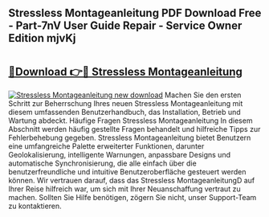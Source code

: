 ## Stressless Montageanleitung PDF Download Free - Part-7nV User Guide Repair - Service Owner Edition mjvKj

# <h2><a href="http://df7cccb.blite.top/?on=Stressless+Montageanleitung">🔗Download 👉🔴 Stressless Montageanleitung</a></h2>

[![Stressless Montageanleitung new download](https://i.imgur.com/lujVjoI.png)](http://df7cccb.blite.top/?on=Stressless+Montageanleitung)
Machen Sie den ersten Schritt zur Beherrschung Ihres neuen Stressless Montageanleitung mit diesem umfassenden Benutzerhandbuch, das Installation, Betrieb und Wartung abdeckt. Häufige Fragen Stressless Montageanleitung In diesem Abschnitt werden häufig gestellte Fragen behandelt und hilfreiche Tipps zur Fehlerbehebung gegeben. Stressless Montageanleitung bietet Benutzern eine umfangreiche Palette erweiterter Funktionen, darunter Geolokalisierung, intelligente Warnungen, anpassbare Designs und automatische Synchronisierung, die alle einfach über die benutzerfreundliche und intuitive Benutzeroberfläche gesteuert werden können. Wir vertrauen darauf, dass das Stressless MontageanleitungD auf Ihrer Reise hilfreich war, um sich mit Ihrer Neuanschaffung vertraut zu machen. Sollten Sie Hilfe benötigen, zögern Sie nicht, unser Support-Team zu kontaktieren.

